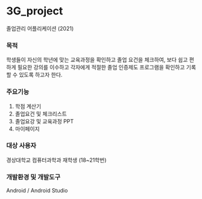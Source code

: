 # 3G_project
졸업관리 어플리케이션 (2021)

### 목적
학생들이 자신의 학년에 맞는 교육과정을 확인하고 졸업 요건을 체크하여, 보다 쉽고 편하게 필요한 강의를 이수하고 각자에게 적절한 졸업 인증제도 프로그램을 확인하고 기록할 수 있도록 하고자 한다.

### 주요기능
1. 학점 계산기
2. 졸업요건 및 체크리스트
3. 졸업요강 및 교육과정 PPT
4. 마이페이지

### 대상 사용자
경상대학교 컴퓨터과학과 재학생 (18~21학번)

### 개발환경 및 개발도구
Android / Android Studio
